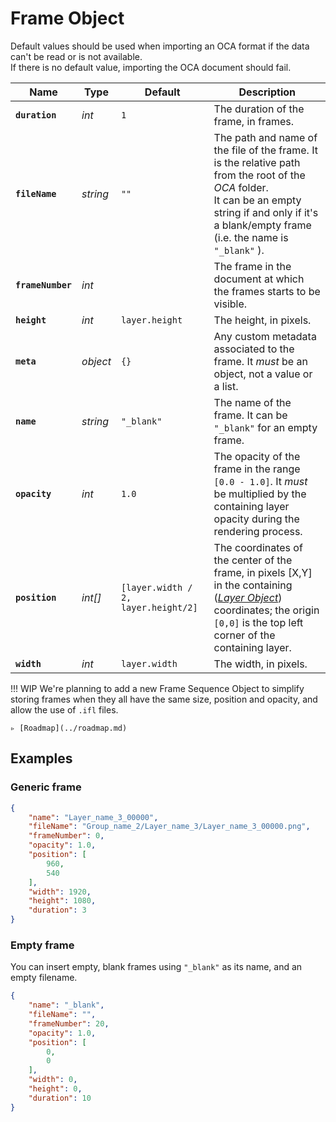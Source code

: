 # Frame Object

Default values should be used when importing an OCA format if the data can't be read or is not available.  
If there is no default value, importing the OCA document should fail.

| Name | Type | Default | Description |
| --- | --- | --- | --- |
| **`duration`** | *int* | `1` | The duration of the frame, in frames. |
| **`fileName`** | *string* | `""` | The path and name of the file of the frame. It is the relative path from the root of the *OCA* folder.<br>It can be an empty string if and only if it's a blank/empty frame (i.e. the name is `"_blank"` ). |
| **`frameNumber`** | *int* | | The frame in the document at which the frames starts to be visible. |
| **`height`** | *int* | `layer.height` | The height, in pixels. |
| **`meta`** | *object* | `{}` | Any custom metadata associated to the frame. It *must* be an object, not a value or a list. |
| **`name`** | *string* | `"_blank"` | The name of the frame. It can be `"_blank"` for an empty frame. |
| **`opacity`** | *int* | `1.0` | The opacity of the frame in the range `[0.0 - 1.0]`. It *must* be multiplied by the containing layer opacity during the rendering process. |
| **`position`** | *int[]* | `[layer.width / 2, layer.height/2]` | The coordinates of the center of the frame, in pixels [X,Y] in the containing ([*Layer Object*](layer.md)) coordinates; the origin `[0,0]` is the top left corner of the containing layer. |
| **`width`** | *int* | `layer.width` | The width, in pixels. |

!!! WIP
    We're planning to add a new Frame Sequence Object to simplify storing frames when they all have the same size, position and opacity, and allow the use of `.ifl` files.

    ▹ [Roadmap](../roadmap.md)

## Examples

### Generic frame

```json
{
    "name": "Layer_name_3_00000",
    "fileName": "Group_name_2/Layer_name_3/Layer_name_3_00000.png",
    "frameNumber": 0,
    "opacity": 1.0,
    "position": [
        960,
        540
    ],
    "width": 1920,
    "height": 1080,
    "duration": 3
}
```

### Empty frame

You can insert empty, blank frames using `"_blank"` as its name, and an empty filename.

```json
{
    "name": "_blank",
    "fileName": "",
    "frameNumber": 20,
    "opacity": 1.0,
    "position": [
        0,
        0
    ],
    "width": 0,
    "height": 0,
    "duration": 10
}
```